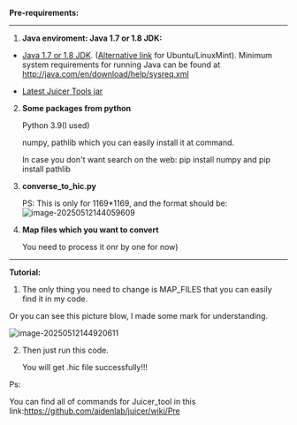 **Pre-requirements:**

------

1. **Java enviroment: Java 1.7 or 1.8 JDK:**

- [Java 1.7 or 1.8 JDK](http://www.oracle.com/technetwork/java/javase/downloads/jdk8-downloads-2133151.html). ([Alternative link](http://tecadmin.net/install-oracle-java-8-jdk-8-ubuntu-via-ppa/) for Ubuntu/LinuxMint). Minimum system requirements for running Java can be found at http://java.com/en/download/help/sysreq.xml

- [Latest Juicer Tools jar](https://github.com/theaidenlab/juicer/wiki/Download)

  

2. **Some packages from python**

   Python 3.9(I used)

   numpy, pathlib which you can easily install it at command. 

   In case you don't want search on the web: pip install numpy and pip install pathlib

   

3. **converse_to_hic.py**

    PS: This is only for 1169*1169, and the format should be: ![image-20250512144059609](C:\Users\Lance\AppData\Roaming\Typora\typora-user-images\image-20250512144059609.png)

   

4. **Map files which you want to convert** 

   You need to process it onr by one for now)

------

**Tutorial:**

1. The only thing you need to change is MAP_FILES that you can easily find it in my code.

Or you can see this picture blow, I made some mark for understanding.

![image-20250512144920611](C:\Users\Lance\AppData\Roaming\Typora\typora-user-images\image-20250512144920611.png)



2. Then just run this code.

   You will get .hic file successfully!!!















Ps:

You can find all of commands for Juicer_tool in this link:https://github.com/aidenlab/juicer/wiki/Pre